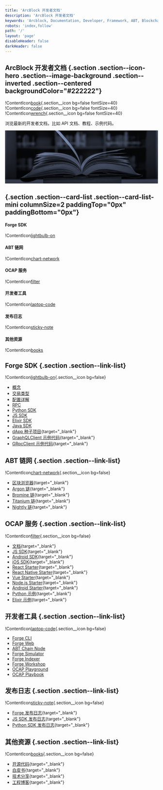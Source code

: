 ```yaml
---
title: 'ArcBlock 开发者文档'
description: 'ArcBlock 开发者文档'
keywords: 'Arcblock, Documentation, Developer, Framework, ABT, Blockchain'
robots: 'index,follow'
path: '/'
layout: 'page'
disableHeader: false
darkHeader: false
---
```


## ArcBlock 开发者文档 {.section .section--icon-hero .section--image-background .section--inverted .section--centered backgroundColor="#222222"}

!ContentIcon[book](#ffffff){.section__icon bg=false fontSize=40}
!ContentIcon[code](#ffffff){.section__icon bg=false fontSize=40}
!ContentIcon[wrench](#ffffff){.section__icon bg=false fontSize=40}

浏览最新的开发者文档，比如 API 文档、教程、示例代码。

![](./images/docs-bg-mint.png)

## {.section .section--card-list .section--card-list-mini columnSize=2 paddingTop="0px" paddingBottom="0px"}

#### Forge SDK

!ContentIcon[lightbulb-on](#222222)

#### ABT 链网

!ContentIcon[chart-network](#222222)

#### OCAP 服务

!ContentIcon[filter](#222222)

#### 开发者工具

!ContentIcon[laptop-code](#222222)

#### 发布日志

!ContentIcon[sticky-note](#222222)

#### 其他资源

!ContentIcon[books](#222222)

## Forge SDK {.section .section--link-list}

!ContentIcon[lightbulb-on](#4a4a4a){.section__icon bg=false}

- [概念](/forge/latest/intro/concepts.html)
- [交易类型](/forge/latest/txs/)
- [配置详解](/forge/latest/core/configuration.html)
- [RPC](/forge/latest/core/rpc.html)
- [Python SDK](/forge/latest/sdk/python.html)
- [JS SDK](/forge/latest/sdk/javascript.html)
- [Elixir SDK](/forge/latest/sdk/elixir.html)
- [Java SDK](/forge/latest/sdk/java.html)
- [dApp 种子项目](https://github.com/ArcBlock/forge-dapp-starters){target="_blank"}
- [GraphQLClient 示例代码](https://github.com/ArcBlock/forge-js/tree/master/packages/graphql-client/examples){target="_blank"}
- [GRpcClient 示例代码](https://github.com/ArcBlock/forge-js/tree/master/packages/grpc-client/examples){target="_blank"}

## ABT 链网 {.section .section--link-list}

!ContentIcon[chart-network](#4a4a4a){.section__icon bg=false}

- [区块浏览器](https://explorer.abtnetwork.io){target="_blank"}
- [Argon 链](https://argon.abtnetwork.io){target="_blank"}
- [Bromine 链](https://bromine.abtnetwork.io){target="_blank"}
- [Titanium 链](https://titanium.abtnetwork.io){target="_blank"}
- [Nightly 链](https://test.abtnetwork.io){target="_blank"}

## OCAP 服务 {.section .section--link-list}

!ContentIcon[filter](#4a4a4a){.section__icon bg=false}

- [文档](http://ocap-docs.arcblock.io){target="_blank"}
- [JS SDK](https://github.com/ArcBlock/ocap-javascript-sdk/tree/master/packages/ocap-js){target="_blank"}
- [Android SDK](https://github.com/ArcBlock/arcblock-android-sdk){target="_blank"}
- [iOS SDK](https://github.com/ArcBlock/arcblock-ios-sdk){target="_blank"}
- [React Starter](https://github.com/ArcBlock/ocap-react-starter){target="_blank"}
- [React Native Starter](https://github.com/ArcBlock/ocap-react-native-starter){target="_blank"}
- [Vue Starter](https://github.com/ArcBlock/ocap-vue-starter){target="_blank"}
- [Node.js Starter](https://github.com/ArcBlock/ocap-express-starter){target="_blank"}
- [Android Starter](https://github.com/NateRobinson/SDKTempDemo){target="_blank"}
- [Python 示例](https://github.com/tyrchen/ocap-example/tree/master/src/python){target="_blank"}
- [Elixir 示例](https://github.com/tyrchen/ocap-example/tree/master/src/elixir){target="_blank"}

## 开发者工具 {.section .section--link-list}

!ContentIcon[laptop-code](#4a4a4a){.section__icon bg=false}

- [Forge CLI](/forge/latest/tools/forge_cli.html)
- [Forge Web](/forge/latest/tools/forge_web.html)
- [ABT Chain Node](/forge/latest/tools/abt_chain_node.html)
- [Forge Simulator](/forge/latest/tools/simulator.html)
- [Forge Indexer](/forge/latest/tools/forge_indexer.html)
- [Forge Workshop](/forge/latest/tools/forge_workshop.html)
- [OCAP Playground](https://ocap.arcblock.io)
- [OCAP Playbook](https://ocap.arcblock.io/playbooks)

## 发布日志 {.section .section--link-list}

!ContentIcon[sticky-note](#4a4a4a){.section__icon bg=false}

- [Forge 发布日志](https://github.com/ArcBlock/forge-release/releases){target="_blank"}
- [JS SDK 发布日志](https://github.com/ArcBlock/forge-js/blob/master/CHANGELOG.md){target="_blank"}
- [Python SDK 发布日志](https://github.com/ArcBlock/forge-python-sdk/blob/master/CHANGELOG.md){target="_blank"}

## 其他资源 {.section .section--link-list}

!ContentIcon[books](#4a4a4a){.section__icon bg=false}

- [开源代码](https://github.com/ArcBlock){target="_blank"}
- [白皮书](https://www.arcblock.io/en/whitepaper){target="_blank"}
- [技术分享](https://www.arcblock.io/en/learning){target="_blank"}
- [工程博客](https://www.arcblock.io/zh/categories/Engineering%20blog){target="_blank"}
